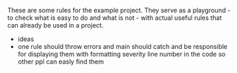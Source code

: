 These are some rules for the example project.
They serve as a playground - to check what is easy to do and what is not -
with actual useful rules that can already be used in a project.


* ideas
* one rule should throw errors and main should catch and be responsible for displaying them with formatting severity line number in the code so other ppl can easly find them